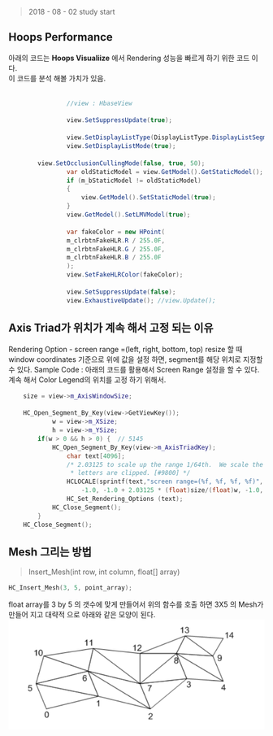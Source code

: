 > 2018 - 08 - 02 study start

## Hoops Performance

아래의 코드는 **Hoops Visualiize** 에서 Rendering 성능을 빠르게 하기 위한 코드 이다.</br>
이 코드를 분석 해볼 가치가 있음.

```cs

				//view : HbaseView
                
                view.SetSuppressUpdate(true);
                
                view.SetDisplayListType(DisplayListType.DisplayListSegment);
                view.SetDisplayListMode(true);

		view.SetOcclusionCullingMode(false, true, 50);
                var oldStaticModel = view.GetModel().GetStaticModel();
            	if (m_bStaticModel != oldStaticModel)
            	{
                	view.GetModel().SetStaticModel(true);
            	}
                view.GetModel().SetLMVModel(true);
                
                var fakeColor = new HPoint(
                m_clrbtnFakeHLR.R / 255.0F,
                m_clrbtnFakeHLR.G / 255.0F,
                m_clrbtnFakeHLR.B / 255.0F
            	);
            	view.SetFakeHLRColor(fakeColor);
                
                view.SetSuppressUpdate(false);
                view.ExhaustiveUpdate(); //view.Update();
```

## Axis Triad가 위치가 계속 해서 고정 되는 이유

Rendering Option - screen range =(left, right, bottom, top)
resize 할 때 window coordinates 기준으로 위에 값을 설정 하면, segment를 해당 위치로 지정할 수 있다.
Sample Code : 아래의 코드를 활용해서 Screen Range 설정을 할 수 있다. 계속 해서 Color Legend의 위치를 고정 하기 위해서.
```cpp
	size = view->m_AxisWindowSize;

	HC_Open_Segment_By_Key(view->GetViewKey());
			w = view->m_XSize;
			h = view->m_YSize;		
		if(w > 0 && h > 0) {  // 5145
			HC_Open_Segment_By_Key(view->m_AxisTriadKey);
				char text[4096];
				/* 2.03125 to scale up the range 1/64th.  We scale the axis triad down 1/64th to make sure none of the
				 * letters are clipped. [#9800] */
				HCLOCALE(sprintf(text,"screen range=(%f, %f, %f, %f)",
					-1.0, -1.0 + 2.03125 * (float)size/(float)w, -1.0, -1.0 + 2.03125 * (float)size/(float)h));
				HC_Set_Rendering_Options (text);
			HC_Close_Segment();
		}
	HC_Close_Segment();
```

## Mesh 그리는 방법
> Insert_Mesh(int row, int column, float[] array)

```cpp
HC_Insert_Mesh(3, 5, point_array);
```
float array를 3 by 5 의 갯수에 맞게 만들어서 위의 함수를 호출 하면 3X5 의 Mesh가 만들어 지고 대략적 으로 아래와 같은 모양이 된다.
![MeshImage](./Image/meshArrayImg.png)

